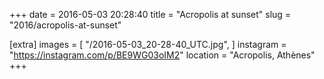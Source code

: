 +++
date = 2016-05-03 20:28:40
title = "Acropolis at sunset"
slug = "2016/acropolis-at-sunset"

[extra]
images = [
    "/2016-05-03_20-28-40_UTC.jpg",
]
instagram = "https://instagram.com/p/BE9WG03oIM2"
location = "Acropolis, Athènes"
+++

